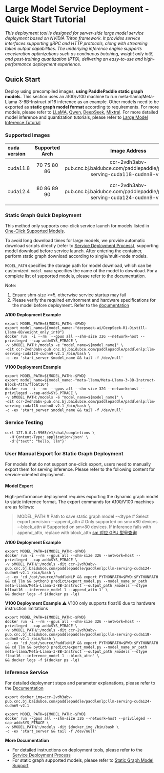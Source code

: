 # Large Model Service Deployment - Quick Start Tutorial

*This deployment tool is designed for server-side large model service deployment based on NVIDIA Triton framework. It provides service interfaces supporting gRPC and HTTP protocols, along with streaming token output capabilities. The underlying inference engine supports acceleration optimizations such as continuous batching, weight only int8, and post-training quantization (PTQ), delivering an easy-to-use and high-performance deployment experience.*

## Quick Start

Deploy using precompiled images, **using PaddlePaddle static graph models**. This section uses an a100/v100 machine to run meta-llama/Meta-Llama-3-8B-Instruct bf16 inference as an example. Other models need to be exported as **static graph model format** according to requirements. For more models, please refer to [LLaMA](https://github.com/PaddlePaddle/PaddleNLP/blob/develop/llm/docs/predict/llama.md), [Qwen](https://github.com/PaddlePaddle/PaddleNLP/blob/develop/llm/docs/predict/qwen.md), [DeepSeek](https://github.com/PaddlePaddle/PaddleNLP/blob/develop/llm/docs/predict/deepseek.md), [Mixtral](https://github.com/PaddlePaddle/PaddleNLP/blob/develop/llm/docs/predict/mixtral.md). For more detailed model inference and quantization tutorials, please refer to [Large Model Inference Tutorial](https://github.com/PaddlePaddle/PaddleNLP/blob/develop/llm/docs/predict/inference.md)

### Supported Images

|cuda version| Supported Arch | Image Address | Supported Devices |
|:------|:-:|:-:|:-:|
| cuda11.8 | 70 75 80 86 |ccr-2vdh3abv-pub.cnc.bj.baidubce.com/paddlepaddle/paddlenlp:llm-serving-cuda118-cudnn8-v2.1 |V100, T4, A100, A30, A10 |
| cuda12.4 | 80 86 89 90 |ccr-2vdh3abv-pub.cnc.bj.baidubce.com/paddlepaddle/paddlenlp:llm-serving-cuda124-cudnn9-v2.1 |A100, A30, A10, L20, H20, H800 |

### Static Graph Quick Deployment

This method only supports one-click service launch for models listed in [One-Click Supported Models](https://github.com/PaddlePaddle/PaddleNLP/blob/develop/llm/server/docs/static_models.md).

To avoid long download times for large models, we provide automatic download scripts directly (refer to [Service Deployment Process](https://github.com/PaddlePaddle/PaddleNLP/blob/develop/llm/server/docs/deploy_usage_tutorial.md)), supporting model download before service launch. After entering the container, perform static graph download according to single/multi-node models.

`MODEL_PATH` specifies the storage path for model download, which can be customized.
`model_name` specifies the name of the model to download. For a complete list of supported models, please refer to the [documentation](https://github.com/PaddlePaddle/PaddleNLP/blob/develop/llm/server/docs/static_models.md).

Note:
1. Ensure shm-size >=5, otherwise service startup may fail
2. Please verify the required environment and hardware specifications for the model before deployment. Refer to the [documentation](https://github.com/PaddlePaddle/PaddleNLP/blob/develop/llm/server/docs/static_models.md)

**A100 Deployment Example**
```shell
export MODEL_PATH=${MODEL_PATH:-$PWD}
export model_name=${model_name:-"deepseek-ai/DeepSeek-R1-Distill-Llama-8B/weight_only_int8"}
docker run  -i --rm  --gpus all --shm-size 32G --network=host --privileged --cap-add=SYS_PTRACE \
-v $MODEL_PATH:/models -e "model_name=${model_name}" \
-dit ccr-2vdh3abv-pub.cnc.bj.baidubce.com/paddlepaddle/paddlenlp:llm-serving-cuda124-cudnn9-v2.1 /bin/bash \
-c -ex 'start_server $model_name && tail -f /dev/null'
```

**V100 Deployment Example**

```shell
export MODEL_PATH=${MODEL_PATH:-$PWD}
export model_name=${model_name:-"meta-llama/Meta-Llama-3-8B-Instruct-Block-Attn/float16"}
docker run  -i --rm  --gpus all --shm-size 32G --network=host --privileged --cap-add=SYS_PTRACE \
-v $MODEL_PATH:/models -e "model_name=${model_name}" \
-dit ccr-2vdh3abv-pub.cnc.bj.baidubce.com/paddlepaddle/paddlenlp:llm-serving-cuda118-cudnn8-v2.1 /bin/bash \
-c -ex 'start_server $model_name && tail -f /dev/null'
```

### Service Testing
```
curl 127.0.0.1:9965/v1/chat/completions \
  -H'Content-Type: application/json' \
  -d'{"text": "hello, llm"}'
```
### User Manual Export for Static Graph Deployment

For models that do not support one-click export, users need to manually export them for serving inference. Please refer to the following content for service-oriented deployment.

#### Model Export

High-performance deployment requires exporting the dynamic graph model to static inference format. The export commands for A100/V100 machines are as follows:

> MODEL_PATH # Path to save static graph model
> --dtype # Select export precision
> --append_attn # Only supported on sm>=80 devices
> --block_attn # Supported on sm<80 devices. If inference fails with append_attn, replace with block_attn
> [sm 对应 GPU 型号查询](https://developer.nvidia.com/cuda-gpus)

**A100 Deployment Example**
```shell
export MODEL_PATH=${MODEL_PATH:-$PWD}
docker run -i --rm --gpus all --shm-size 32G --network=host --privileged --cap-add=SYS_PTRACE \
-v $MODEL_PATH/:/models -dit ccr-2vdh3abv-pub.cnc.bj.baidubce.com/paddlepaddle/paddlenlp:llm-serving-cuda124-cudnn9-v2.1 /bin/bash \
-c -ex 'cd /opt/source/PaddleNLP && export PYTHONPATH=$PWD:$PYTHONPATH && cd llm && python3 predict/export_model.py --model_name_or_path meta-llama/Meta-Llama-3-8B-Instruct --output_path /models --dtype bfloat16 --inference_model 1 --append_attn 1' \
&& docker logs -f $(docker ps -lq)
```

**V100 Deployment Example**
⚠️ V100 only supports float16 due to hardware instruction limitations
```shell
export MODEL_PATH=${MODEL_PATH:-$PWD}
docker run -i --rm --gpus all --shm-size 32G --network=host --privileged --cap-add=SYS_PTRACE \
-v $MODEL_PATH/:/models -dit ccr-2vdh3abv-pub.cnc.bj.baidubce.com/paddlepaddle/paddlenlp:llm-serving-cuda118-cudnn8-v2.1 /bin/bash \
-c -ex 'cd /opt/source/PaddleNLP && export PYTHONPATH=$PWD:$PYTHONPATH && cd llm && python3 predict/export_model.py --model_name_or_path meta-llama/Meta-Llama-3-8B-Instruct --output_path /models --dtype float16 --inference_model 1 --block_attn' \
&& docker logs -f $(docker ps -lq)
```

### Inference Service
For detailed deployment steps and parameter explanations, please refer to the [Documentation](https://github.com/PaddlePaddle/PaddleNLP/blob/develop/llm/server/docs/deploy_usage_tutorial.md)

```shell
export docker_img=ccr-2vdh3abv-pub.cnc.bj.baidubce.com/paddlepaddle/paddlenlp:llm-serving-cuda124-cudnn9-v2.1

export MODEL_PATH=${MODEL_PATH:-$PWD}
docker run --gpus all --shm-size 32G --network=host --privileged --cap-add=SYS_PTRACE \
-v $MODEL_PATH/:/models -dit $docker_img /bin/bash \
-c -ex 'start_server && tail -f /dev/null'
```

**More Documentation**

- For detailed instructions on deployment tools, please refer to the [Service Deployment Process](https://github.com/PaddlePaddle/PaddleNLP/blob/develop/llm/server/docs/deploy_usage_tutorial.md)
- For static graph supported models, please refer to [Static Graph Model Support](https://github.com/PaddlePaddle/PaddleNLP/blob/develop/llm/server/docs/static_models.md)
